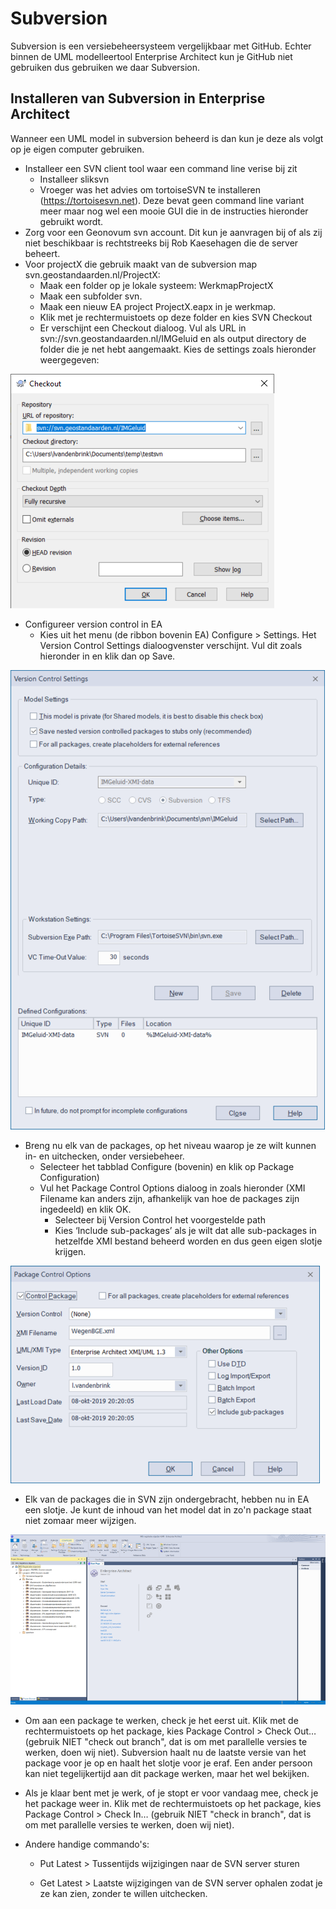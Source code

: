 # Subversion

Subversion is een versiebeheersysteem vergelijkbaar met GitHub. Echter binnen de UML modelleertool Enterprise Architect kun je GitHub niet gebruiken dus gebruiken we daar Subversion.

## Installeren van Subversion in Enterprise Architect
Wanneer een UML model in subversion beheerd is dan kun je deze als volgt op je eigen computer gebruiken.
 - Installeer een SVN client tool waar een command line verise bij zit
     - Installeer sliksvn 
     - Vroeger was het advies om tortoiseSVN te installeren (https://tortoisesvn.net). Deze bevat geen command line variant meer maar nog wel een mooie GUI die in de instructies hieronder gebruikt wordt.
 - Zorg voor een Geonovum svn account. Dit kun je aanvragen bij of als zij niet beschikbaar is rechtstreeks bij Rob Kaesehagen die de server beheert.
 - Voor projectX die gebruik maakt van de subversion map svn.geostandaarden.nl/ProjectX:
     - Maak een folder op je lokale systeem: WerkmapProjectX
     - Maak een subfolder svn.
     - Maak een nieuw EA project ProjectX.eapx in je werkmap.
     - Klik met je rechtermuistoets op deze folder en kies SVN Checkout
     - Er verschijnt een Checkout dialoog. Vul als URL in svn://svn.geostandaarden.nl/IMGeluid en als output directory de folder die je net hebt aangemaakt. Kies de settings zoals hieronder weergegeven: 

![svncheckout](media/svncheckout.png)

 - Configureer version control in EA
     - Kies uit het menu (de ribbon bovenin EA) Configure > Settings. Het Version Control Settings dialoogvenster verschijnt. Vul dit zoals hieronder in en klik dan op Save.

![version control settings](media/VersionControlSettings.png)

 - Breng nu elk van de packages, op het niveau waarop je ze wilt kunnen in- en uitchecken, onder versiebeheer.
     - Selecteer het tabblad Configure (bovenin) en klik op Package Configuration)
     - Vul het Package Control Options dialoog in zoals hieronder (XMI Filename kan anders zijn, afhankelijk van hoe de packages zijn ingedeeld) en klik OK.
         - Selecteer bij Version Control het voorgestelde path 
         - Kies ‘Include sub-packages’ als je wilt dat alle sub-packages in hetzelfde XMI bestand beheerd worden en dus geen eigen slotje krijgen.

![package control options](media/PackageControlOptions.png)

 - Elk van de packages die in SVN zijn ondergebracht, hebben nu in EA een slotje. Je kunt de inhoud van het model dat in zo'n package staat niet zomaar meer wijzigen. 

 ![package overview](media/PackageOverview.png)

 - Om aan een package te werken, check je het eerst uit. Klik met de rechtermuistoets op het package, kies Package Control > Check Out… (gebruik NIET "check out branch", dat is om met parallelle versies te werken, doen wij niet). Subversion haalt nu de laatste versie van het package voor je op en haalt het slotje voor je eraf. Een ander persoon kan niet tegelijkertijd aan dit package werken, maar het wel bekijken.

 - Als je klaar bent met je werk, of je stopt er voor vandaag mee, check je het package weer in. Klik met de rechtermuistoets op het package, kies Package Control > Check In… (gebruik NIET "check in branch", dat is om met parallelle versies te werken, doen wij niet).

 - Andere handige commando's:

     - Put Latest > Tussentijds wijzigingen naar de SVN server sturen

     - Get Latest > Laatste wijzigingen van de SVN server ophalen zodat je ze kan zien, zonder te willen uitchecken.